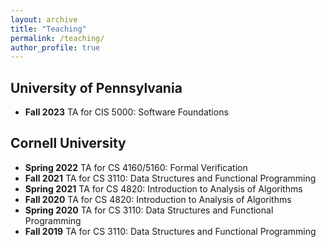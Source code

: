 ```yaml
---
layout: archive
title: "Teaching"
permalink: /teaching/
author_profile: true
---
```


## University of Pennsylvania

* **Fall 2023** TA for CIS 5000: Software Foundations

## Cornell University
* **Spring 2022** TA for CS 4160/5160: Formal Verification
* **Fall 2021** TA for CS 3110: Data Structures and Functional Programming
* **Spring 2021** TA for CS 4820: Introduction to Analysis of Algorithms
* **Fall 2020** TA for CS 4820: Introduction to Analysis of Algorithms
* **Spring 2020** TA for CS 3110: Data Structures and Functional Programming
* **Fall 2019** TA for CS 3110: Data Structures and Functional Programming
